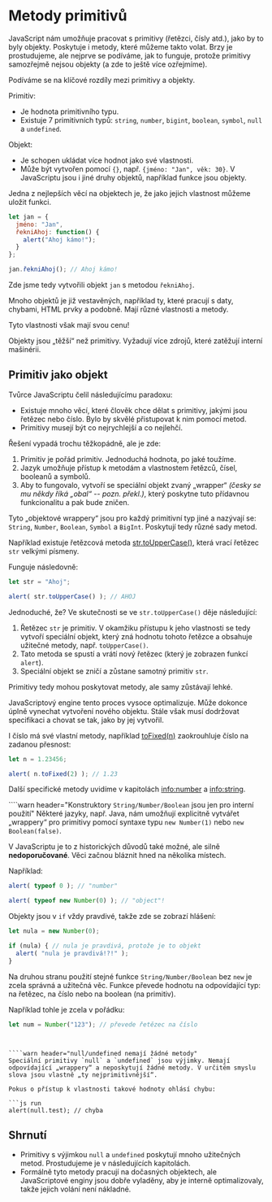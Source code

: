 # Metody primitivů

JavaScript nám umožňuje pracovat s primitivy (řetězci, čísly atd.), jako by to byly objekty. Poskytuje i metody, které můžeme takto volat. Brzy je prostudujeme, ale nejprve se podíváme, jak to funguje, protože primitivy samozřejmě nejsou objekty (a zde to ještě více ozřejmíme).

Podíváme se na klíčové rozdíly mezi primitivy a objekty.

Primitiv:

- Je hodnota primitivního typu.
- Existuje 7 primitivních typů: `string`, `number`, `bigint`, `boolean`, `symbol`, `null` a `undefined`.

Objekt:

- Je schopen ukládat více hodnot jako své vlastnosti.
- Může být vytvořen pomocí `{}`, např. `{jméno: "Jan", věk: 30}`. V JavaScriptu jsou i jiné druhy objektů, například funkce jsou objekty.

Jedna z nejlepších věcí na objektech je, že jako jejich vlastnost můžeme uložit funkci.

```js run
let jan = {
  jméno: "Jan",
  řekniAhoj: function() {
    alert("Ahoj kámo!");
  }
};

jan.řekniAhoj(); // Ahoj kámo!
```

Zde jsme tedy vytvořili objekt `jan` s metodou `řekniAhoj`.

Mnoho objektů je již vestavěných, například ty, které pracují s daty, chybami, HTML prvky a podobně. Mají různé vlastnosti a metody.

Tyto vlastnosti však mají svou cenu!

Objekty jsou „těžší“ než primitivy. Vyžadují více zdrojů, které zatěžují interní mašinérii.

## Primitiv jako objekt

Tvůrce JavaScriptu čelil následujícímu paradoxu:

- Existuje mnoho věcí, které člověk chce dělat s primitivy, jakými jsou řetězec nebo číslo. Bylo by skvělé přistupovat k nim pomocí metod.
- Primitivy musejí být co nejrychlejší a co nejlehčí.

Řešení vypadá trochu těžkopádně, ale je zde:

1. Primitiv je pořád primitiv. Jednoduchá hodnota, po jaké toužíme.
2. Jazyk umožňuje přístup k metodám a vlastnostem řetězců, čísel, booleanů a symbolů.
3. Aby to fungovalo, vytvoří se speciální objekt zvaný „wrapper“ *(česky se mu někdy říká „obal“ -- pozn. překl.)*, který poskytne tuto přídavnou funkcionalitu a pak bude zničen.

Tyto „objektové wrappery“ jsou pro každý primitivní typ jiné a nazývají se: `String`, `Number`, `Boolean`, `Symbol` a `BigInt`. Poskytují tedy různé sady metod.

Například existuje řetězcová metoda [str.toUpperCase()](https://developer.mozilla.org/en/docs/Web/JavaScript/Reference/Global_Objects/String/toUpperCase), která vrací řetězec `str` velkými písmeny.

Funguje následovně:

```js run
let str = "Ahoj";

alert( str.toUpperCase() ); // AHOJ
```

Jednoduché, že? Ve skutečnosti se ve `str.toUpperCase()` děje následující:

1. Řetězec `str` je primitiv. V okamžiku přístupu k jeho vlastnosti se tedy vytvoří speciální objekt, který zná hodnotu tohoto řetězce a obsahuje užitečné metody, např. `toUpperCase()`.
2. Tato metoda se spustí a vrátí nový řetězec (který je zobrazen funkcí `alert`).
3. Speciální objekt se zničí a zůstane samotný primitiv `str`.

Primitivy tedy mohou poskytovat metody, ale samy zůstávají lehké.

JavaScriptový engine tento proces vysoce optimalizuje. Může dokonce úplně vynechat vytvoření nového objektu. Stále však musí dodržovat specifikaci a chovat se tak, jako by jej vytvořil.

I číslo má své vlastní metody, například [toFixed(n)](https://developer.mozilla.org/en-US/docs/Web/JavaScript/Reference/Global_Objects/Number/toFixed) zaokrouhluje číslo na zadanou přesnost:

```js run
let n = 1.23456;

alert( n.toFixed(2) ); // 1.23
```

Další specifické metody uvidíme v kapitolách <info:number> a <info:string>.


````warn header="Konstruktory `String/Number/Boolean` jsou jen pro interní použití"
Některé jazyky, např. Java, nám umožňují explicitně vytvářet „wrappery“ pro primitivy pomocí syntaxe typu `new Number(1)` nebo `new Boolean(false)`.

V JavaScriptu je to z historických důvodů také možné, ale silně **nedoporučované**. Věci začnou bláznit hned na několika místech.

Například:

```js run
alert( typeof 0 ); // "number"

alert( typeof new Number(0) ); // "object"!
```

Objekty jsou v `if` vždy pravdivé, takže zde se zobrazí hlášení:

```js run
let nula = new Number(0);

if (nula) { // nula je pravdivá, protože je to objekt
  alert( "nula je pravdivá!?!" );
}
```

Na druhou stranu použití stejné funkce `String/Number/Boolean` bez `new` je zcela správná a užitečná věc. Funkce převede hodnotu na odpovídající typ: na řetězec, na číslo nebo na boolean (na primitiv).

Například tohle je zcela v pořádku:

```js
let num = Number("123"); // převede řetězec na číslo
```
````


````warn header="null/undefined nemají žádné metody"
Speciální primitivy `null` a `undefined` jsou výjimky. Nemají odpovídající „wrappery“ a neposkytují žádné metody. V určitém smyslu slova jsou vlastně „ty nejprimitivnější“.

Pokus o přístup k vlastnosti takové hodnoty ohlásí chybu:

```js run
alert(null.test); // chyba
````

## Shrnutí

- Primitivy s výjimkou `null` a `undefined` poskytují mnoho užitečných metod. Prostudujeme je v následujících kapitolách.
- Formálně tyto metody pracují na dočasných objektech, ale JavaScriptové enginy jsou dobře vyladěny, aby je interně optimalizovaly, takže jejich volání není nákladné.